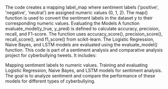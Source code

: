 The code creates a mapping label_map where sentiment labels ('positive', 'negative', 'neutral') are assigned numeric values (0, 1, 2). The map() function is used to convert the sentiment labels in the dataset y to their corresponding numeric values. Evaluating the Models A function evaluate_model(y_true, y_pred) is defined to calculate accuracy, precision, recall, and F1-score. The function uses accuracy_score(), precision_score(), recall_score(), and f1_score() from scikit-learn. The Logistic Regression, Naive Bayes, and LSTM models are evaluated using the evaluate_model() function. This code is part of a sentiment analysis and comparative analysis project for cyberbullying tweets. It includes:

Mapping sentiment labels to numeric values. Training and evaluating Logistic Regression, Naive Bayes, and LSTM models for sentiment analysis. The goal is to analyze sentiment and compare the performance of these models for different types of cyberbullying.
